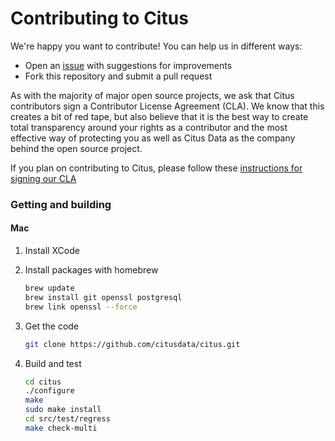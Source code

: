 # Contributing to Citus

We're happy you want to contribute! You can help us in different ways:

* Open an [issue](https://github.com/citusdata/citus/issues) with
  suggestions for improvements
* Fork this repository and submit a pull request

As with the majority of major open source projects, we ask that
Citus contributors sign a Contributor License Agreement (CLA). We
know that this creates a bit of red tape, but also believe that it
is the best way to create total transparency around your rights as
a contributor and the most effective way of protecting you as well
as Citus Data as the company behind the open source project.

If you plan on contributing to Citus, please follow these [instructions
for signing our CLA](https://www.citusdata.com/community/CLA)

### Getting and building

#### Mac

1. Install XCode
2. Install packages with homebrew

   ```bash
   brew update
   brew install git openssl postgresql
   brew link openssl --force
   ```

3. Get the code

   ```bash
   git clone https://github.com/citusdata/citus.git
   ```

4. Build and test

   ```bash
   cd citus
   ./configure
   make
   sudo make install
   cd src/test/regress
   make check-multi
   ```
